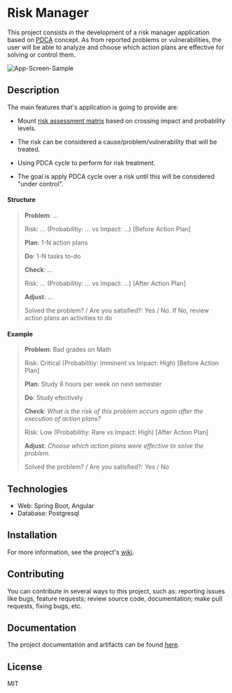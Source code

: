 # Risk Manager

This project consists in the development of a risk manager application based on [PDCA](https://www.mindtools.com/media/Diagrams/PDCA2017.jpg) concept. As from reported problems or vulnerabilities, the user will be able to analyze and choose which action plans are effective for solving or control them. 

![App-Screen-Sample](https://github.com/dancodingbr/riskmanager/blob/feature/analyze-results/docs/misc/app-screen-sample.png)

## Description

The main features that's application is going to provide are:

- Mount [risk assessment matrix](https://www.schgroup.com/wp-content/uploads/2019/07/risk1.png) based on crossing impact and probability levels.

- The risk can be considered a cause/problem/vulnerability that will be treated.

- Using PDCA cycle to perform for risk treatment.

- The goal is apply PDCA cycle over a risk until this will be considered "under control".

#### Structure

> **Problem**: ... 
>
> Risk: ... (Probabilitiy: ... vs Impact: ...) [Before Action Plan]
>
> **Plan**: 1-N action plans
>
> **Do**: 1-N tasks to-do
>
> **Check**: ... 
>
> Risk: ... (Probabilitiy: ... vs Impact: ...) [After Action Plan] 
>
> **Adjust**: ... 
>
> Solved the problem? / Are you satisfied?: Yes / No. If No, review action plans an activities to do
>

#### Example

> **Problem**: Bad grades on Math
>
> Risk: Critical (Probabilitiy: Imminent vs Impact: High) [Before Action Plan]
>
> **Plan**: Study 8 hours per week on next semester
>
> **Do**: Study efectively
>
> **Check**: _What is the risk of this problem occurs again after the execution of action plans?_
>
> Risk: Low (Probabilitiy: Rare vs Impact: High) [After Action Plan] 
>
> **Adjust**: _Choose which action plans were effective to solve the problem._
>
> Solved the problem? / Are you satisfied?: Yes / No
>

## Technologies

- Web: Spring Boot, Angular
- Database: Postgresql

## Installation

For more information, see the project's [wiki](https://github.com/dancodingbr/riskmanager/blob/main/docs/wiki.md).

## Contributing

You can contribute in several ways to this project, such as: reporting issues like bugs, feature requests; review source code, documentation; make pull requests, fixing bugs, etc.

## Documentation

The project documentation and artifacts can be found [here](https://github.com/dancodingbr/riskmanager/tree/main/docs).

## License

MIT

